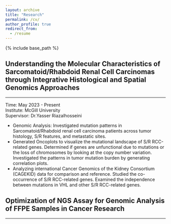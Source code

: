 ```yaml
---
layout: archive
title: "Research"
permalink: /cv/
author_profile: true
redirect_from:
  - /resume
---
```


{% include base_path %}

## Understanding the Molecular Characteristics of Sarcomatoid/Rhabdoid Renal Cell Carcinomas through Integrative Histological and Spatial Genomics Approaches
---
Time: May 2023 - Present  
Institute: McGill University  
Supervisor: Dr.Yasser Riazalhosseini  
*	Genomic Analysis: Investigated mutation patterns in Sarcomatoid/Rhabdoid renal cell carcinoma patients across tumor histology, S/R features, and metastatic sites.
*	Generated Oncoplots to visualize the mutational landscape of S/R RCC-related genes. Determined if genes are unfunctional due to mutations or the loss of chromosomes by looking at the copy number variation. Investigated the patterns in tumor mutation burden by generating correlation plots.
*	Analyzing international Cancer Genomics of the Kidney Consortium (CAGEKID) data for comparison and reference. Studied the co-occurrence of S/R RCC-related genes. Examined the independence between mutations in VHL and other S/R RCC-related genes.  

## Optimization of NGS Assay for Genomic Analysis of FFPE Samples in Cancer Research
---





